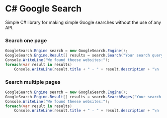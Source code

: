 # C# Google Search
Simple C# library for making simple Google searches without the use of any API.

### Search one page
```csharp
GoogleSearch.Engine search = new GoogleSearch.Engine();
GoogleSearch.Engine.Result[] results = search.Search("Your search query here...");
Console.WriteLine("We found theese websites:");
foreach(var result in results)
    Console.WriteLine(result.title + " - " + result.description + "\n    " + result.url);
```

### Search multiple pages
```csharp
GoogleSearch.Engine search = new GoogleSearch.Engine();
GoogleSearch.Engine.Result[] results = search.SearchPages("Your search query here...", 5);
Console.WriteLine("We found theese websites:");
foreach(var result in results)
    Console.WriteLine(result.title + " - " + result.description + "\n    " + result.url);
```
